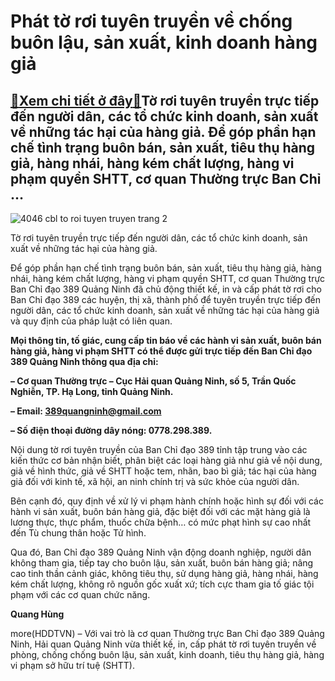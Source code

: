 Phát tờ rơi tuyên truyền về chống buôn lậu, sản xuất, kinh doanh hàng giả
=========================================================================

[:gift:Xem chi tiết ở đây:gift:](https://hddtvn.com/phat-to-roi-tuyen-truyen-ve-chong-buon-lau-san-xuat-kinh-doanh-hang-gia/)Tờ rơi tuyên truyền trực tiếp đến người dân, các tổ chức kinh doanh, sản xuất về những tác hại của hàng giả. Để góp phần hạn chế tình trạng buôn bán, sản xuất, tiêu thụ hàng giả, hàng nhái, hàng kém chất lượng, hàng vi phạm quyền SHTT, cơ quan Thường trực Ban Chỉ …
-------------------------------------------------------------------------------------------------------------------------------------------------------------------------------------------------------------------------------------------------------------------------





![4046 cbl to roi tuyen truyen trang 2](https://haiquanonline.com.vn/stores/news_dataimages/hungdq/072020/21/09/in_article/4046_CBL_To_roi_Tuyen_truyen_Trang_2.png?rt=20200721141302 "undefined")


Tờ rơi tuyên truyền trực tiếp đến người dân, các tổ chức kinh doanh, sản xuất về những tác hại của hàng giả.



Để góp phần hạn chế tình trạng buôn bán, sản xuất, tiêu thụ hàng giả, hàng nhái, hàng kém chất lượng, hàng vi phạm quyền SHTT, cơ quan Thường trực Ban Chỉ đạo 389 Quảng Ninh đã chủ động thiết kế, in và cấp phát tờ rơi cho Ban Chỉ đạo 389 các huyện, thị xã, thành phố để tuyên truyền trực tiếp đến người dân, các tổ chức kinh doanh, sản xuất về những tác hại của hàng giả và quy định của pháp luật có liên quan.






**Mọi thông tin, tố giác, cung cấp tin báo về các hành vi sản xuất, buôn bán hàng giả, hàng vi phạm SHTT có thể được gửi trực tiếp đến Ban Chỉ đạo 389 Quảng Ninh thông qua địa chỉ:**


**– Cơ quan Thường trực – Cục Hải quan Quảng Ninh, số 5, Trần Quốc Nghiễn, TP. Hạ Long, tỉnh Quảng Ninh.**


**– Email: 389quangninh@gmail.com**


**– Số điện thoại đường dây nóng: 0778.298.389.**






Nội dung tờ rơi tuyên truyền của Ban Chỉ đạo 389 tỉnh tập trung vào các kiến thức cơ bản nhận biết, phân biệt các loại hàng giả như giả về nội dung, giả về hình thức, giả về SHTT hoặc tem, nhãn, bao bì giả; tác hại của hàng giả đối với kinh tế, xã hội, an ninh chính trị và sức khỏe của người dân.


Bên cạnh đó, quy định về xử lý vi phạm hành chính hoặc hình sự đối với các hành vi sản xuất, buôn bán hàng giả, đặc biệt đối với các mặt hàng giả là lương thực, thực phẩm, thuốc chữa bệnh… có mức phạt hình sự cao nhất đến Tù chung thân hoặc Tử hình.


Qua đó, Ban Chỉ đạo 389 Quảng Ninh vận động doanh nghiệp, người dân không tham gia, tiếp tay cho buôn lậu, sản xuất, buôn bán hàng giả; nâng cao tinh thần cảnh giác, không tiêu thụ, sử dụng hàng giả, hàng nhái, hàng kém chất lượng, không rõ nguồn gốc xuất xứ; tích cực tham gia tố giác tội phạm với các cơ quan chức năng.







**Quang Hùng**



more(HDDTVN) – Với vai trò là cơ quan Thường trực Ban Chỉ đạo 389 Quảng Ninh, Hải quan Quảng Ninh vừa thiết kế, in, cấp phát tờ rơi tuyên truyền về phòng, chống chống buôn lậu, sản xuất, kinh doanh, tiêu thụ hàng giả, hàng vi phạm sở hữu trí tuệ (SHTT).

